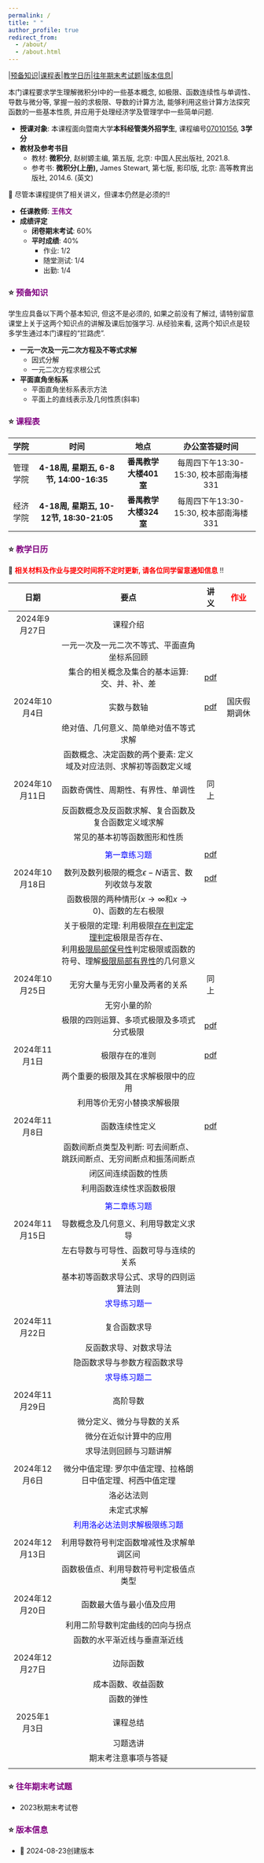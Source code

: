 ```yaml
---
permalink: /
title: " "
author_profile: true
redirect_from: 
  - /about/
  - /about.html
---
```

|[预备知识](#1)|[课程表](#2)|[教学日历](#3)|[往年期末考试题](#4)|[版本信息](#5)|

本门课程要求学生理解微积分I中的一些基本概念, 如极限、函数连续性与单调性、导数与微分等, 掌握一般的求极限、导数的计算方法, 能够利用这些计算方法探究函数的一些基本性质, 并应用于处理经济学及管理学中一些简单问题.

* **授课对象**: 本课程面向暨南大学**本科经管类外招学生**, 课程编号<u>07010156</u>, **3学分**
* **教材及参考书目**
  * 教材: **微积分**, 赵树嫄主编, 第五版, 北京: 中国人民出版社, 2021.8.
  * 参考书: **微积分(上册),**  James Stewart, 第七版, 影印版, 北京: 高等教育出版社, 2014.6. (英文)

📢 尽管本课程提供了相关讲义，但课本仍然是必须的‼️

* **任课教师**: <a href="https://wangyuanhao.github.io" style="text-decoration:none;color:purple">**王伟文**</a>
* **成绩评定**
  * **闭卷期末考试**: 60%
  * **平时成绩**: 40%
    * 作业: 1/2
    * 随堂测试: 1/4
    * 出勤: 1/4

### ⭐️ <font color=purple><a name='1' style="text-decoration:none;color:purple">预备知识</a></font>

学生应具备以下两个基本知识, 但这不是必须的, 如果之前没有了解过, 请特别留意课堂上关于这两个知识点的讲解及课后加强学习. 从经验来看, 这两个知识点是较多学生通过本门课程的“拦路虎”.

* **一元一次及一元二次方程及不等式求解**
  * 因式分解
  * 一元二次方程求根公式
* **平面直角坐标系**
  * 平面直角坐标系表示方法
  * 平面上的直线表示及几何性质(斜率)

### ⭐️ <a name="2" style="text-decoration:none;color:purple">课程表</a>

|   学院   |                   时间                   |         地点          |             办公室答疑时间             |
| :------: | :--------------------------------------: | :-------------------: | :------------------------------------: |
| 管理学院 |  **4-18周, 星期五, 6-8节, 14:00-16:35**  | **番禺教学大楼401室** | 每周四下午13:30-15:30, 校本部南海楼331 |
| 经济学院 | **4-18周, 星期五, 10-12节, 18:30-21:05** | **番禺教学大楼324室** | 每周四下午13:30-15:30, 校本部南海楼331 |

### ⭐️ <a name="3" style="text-decoration:none;color:purple">教学日历</a>

📢 **<font color=red>相关材料及作业与提交时间将不定时更新, 请各位同学留意通知信息</font>** ‼️

|      日期      |                             要点                             |               讲义               | <font color=red>作业</font> |
| :------------: | :----------------------------------------------------------: | :------------------------------: | :-------------------------: |
| 2024年9月27日  |                           课程介绍                           |                                  |                             |
|                |         一元一次及一元二次不等式、平面直角坐标系回顾         |                                  |                             |
|                |        集合的相关概念及集合的基本运算: 交、并、补、差        |    [pdf](../notes/part1.pdf)     |                             |
|                |                                                              |                                  |                             |
| 2024年10月4日  |                          实数与数轴                          |    [pdf](../notes/part2.pdf)     |        国庆假期调休         |
|                |            绝对值、几何意义、简单绝对值不等式求解            |                                  |                             |
|                | 函数概念、决定函数的两个要素: 定义域及对应法则、求解初等函数定义域 |                                  |                             |
|                |                             []()                             |                                  |                             |
| 2024年10月11日 |              函数奇偶性、周期性、有界性、单调性              |               同上               |                             |
|                |     反函数概念及反函数求解、复合函数及复合函数定义域求解     |                                  |                             |
|                |                 常见的基本初等函数图形和性质                 |                                  |                             |
|                |                                                              |                                  |                             |
|                |             <font color=blue>第一章练习题</font>             | [pdf](../notes/Ch1_exercise.pdf) |                             |
|                |                                                              |                                  |                             |
| 2024年10月18日 |     数列及数列极限的概念$\epsilon-N$语言、数列收敛与发散     |    [pdf](../notes/part3.pdf)     |                             |
|                | 函数极限的两种情形($x\rightarrow \infty$和$x\rightarrow 0$)、函数的左右极限 |                                  |                             |
|                | 关于极限的定理: 利用极限<u>存在判定定理判定</u>极限是否存在、<br />利用<u>极限局部保号性</u>判定极限或函数的符号、理解<u>极限局部有界性</u>的几何意义 |                                  |                             |
|                |                                                              |                                  |                             |
| 2024年10月25日 |                无穷大量与无穷小量及两者的关系                |               同上               |                             |
|                |                         无穷小量的阶                         |                                  |                             |
|                |          极限的四则运算、多项式极限及多项式分式极限          |    [pdf](../notes/part4.pdf)     |                             |
|                |                                                              |                                  |                             |
| 2024年11月1日  |                        极限存在的准则                        |    [pdf](../notes/part5.pdf)     |                             |
|                |             两个重要的极限及其在求解极限中的应用             |                                  |                             |
|                |                  利用等价无穷小替换求解极限                  |                                  |                             |
|                |                                                              |                                  |                             |
| 2024年11月8日  |                        函数连续性定义                        |    [pdf](../notes/part6.pdf)     |                             |
|                | 函数间断点类型及判断: 可去间断点、跳跃间断点、无穷间断点和振荡间断点 |                                  |                             |
|                |                     闭区间连续函数的性质                     |                                  |                             |
|                |                   利用函数连续性求函数极限                   |                                  |                             |
|                |                                                              |                                  |                             |
|                |             <font color=blue>第二章练习题</font>             |                                  |                             |
|                |                                                              |                                  |                             |
| 2024年11月15日 |             导数概念及几何意义、利用导数定义求导             |                                  |                             |
|                |            左右导数与可导性、函数可导与连续的关系            |                                  |                             |
|                |           基本初等函数求导公式、求导的四则运算法则           |                                  |                             |
|                |             <font color=blue>求导练习题一</font>             |                                  |                             |
|                |                                                              |                                  |                             |
| 2024年11月22日 |                         复合函数求导                         |                                  |                             |
|                |                    反函数求导、对数求导法                    |                                  |                             |
|                |                 隐函数求导与参数方程函数求导                 |                                  |                             |
|                |             <font color=blue>求导练习题二</font>             |                                  |                             |
|                |                                                              |                                  |                             |
| 2024年11月29日 |                           高阶导数                           |                                  |                             |
|                |                  微分定义、微分与导数的关系                  |                                  |                             |
|                |                    微分在近似计算中的应用                    |                                  |                             |
|                |                    求导法则回顾与习题讲解                    |                                  |                             |
|                |                                                              |                                  |                             |
| 2024年12月6日  |  微分中值定理: 罗尔中值定理、拉格朗日中值定理、柯西中值定理  |                                  |                             |
|                |                          洛必达法则                          |                                  |                             |
|                |                          未定式求解                          |                                  |                             |
|                |     <font color=blue>利用洛必达法则求解极限练习题</font>     |                                  |                             |
|                |                                                              |                                  |                             |
| 2024年12月13日 |           利用导数符号判定函数增减性及求解单调区间           |                                  |                             |
|                |            函数极值点、利用导数符号判定极值点类型            |                                  |                             |
|                |                                                              |                                  |                             |
| 2024年12月20日 |                   函数最大值与最小值及应用                   |                                  |                             |
|                |               利用二阶导数判定曲线的凹向与拐点               |                                  |                             |
|                |                 函数的水平渐近线与垂直渐近线                 |                                  |                             |
|                |                                                              |                                  |                             |
| 2024年12月27日 |                           边际函数                           |                                  |                             |
|                |                      成本函数、收益函数                      |                                  |                             |
|                |                          函数的弹性                          |                                  |                             |
|                |                                                              |                                  |                             |
|  2025年1月3日  |                           课程总结                           |                                  |                             |
|                |                           习题选讲                           |                                  |                             |
|                |                     期末考注意事项与答疑                     |                                  |                             |
|                |                                                              |                                  |                             |

### ⭐️ <a name="4" style="text-decoration:none;color:purple">往年期末考试题</a>

* 2023秋期末考试卷

### ⭐️ <a name="5" style="text-decoration:none;color:purple">版本信息</a>

* 📢 2024-08-23创建版本
